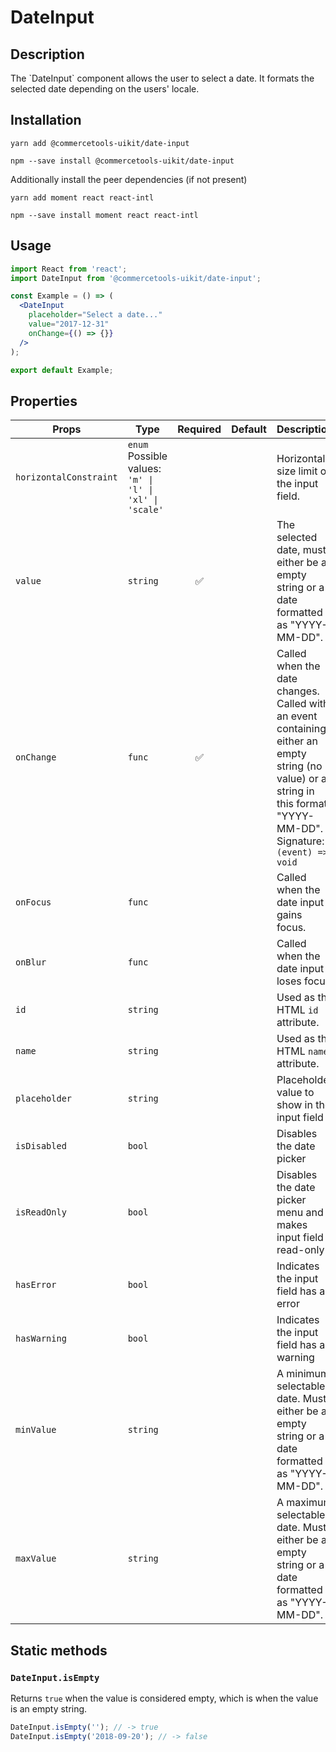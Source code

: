 <!-- THIS IS AN AUTOGENERATED FILE. DO NOT EDIT THIS FILE DIRECTLY. -->
<!-- This file is created by the `yarn generate-readme` script. -->

# DateInput

## Description

The \`DateInput\` component allows the user to select a date. It formats the selected date depending on the users' locale.

## Installation

```
yarn add @commercetools-uikit/date-input
```

```
npm --save install @commercetools-uikit/date-input
```

Additionally install the peer dependencies (if not present)

```
yarn add moment react react-intl
```

```
npm --save install moment react react-intl
```

## Usage

```jsx
import React from 'react';
import DateInput from '@commercetools-uikit/date-input';

const Example = () => (
  <DateInput
    placeholder="Select a date..."
    value="2017-12-31"
    onChange={() => {}}
  />
);

export default Example;
```

## Properties

| Props                  | Type                                                          | Required | Default | Description                                                                                                                                                                  |
| ---------------------- | ------------------------------------------------------------- | :------: | ------- | ---------------------------------------------------------------------------------------------------------------------------------------------------------------------------- |
| `horizontalConstraint` | `enum`<br>Possible values:<br>`'m' \| 'l' \| 'xl' \| 'scale'` |          |         | Horizontal size limit of the input field.                                                                                                                                    |
| `value`                | `string`                                                      |    ✅    |         | The selected date, must either be an empty string or a date formatted as "YYYY-MM-DD".                                                                                       |
| `onChange`             | `func`                                                        |    ✅    |         | Called when the date changes. Called with an event containing either an empty string (no value) or a string in this format: "YYYY-MM-DD".<br /> Signature: `(event) => void` |
| `onFocus`              | `func`                                                        |          |         | Called when the date input gains focus.                                                                                                                                      |
| `onBlur`               | `func`                                                        |          |         | Called when the date input loses focus.                                                                                                                                      |
| `id`                   | `string`                                                      |          |         | Used as the HTML `id` attribute.                                                                                                                                             |
| `name`                 | `string`                                                      |          |         | Used as the HTML `name` attribute.                                                                                                                                           |
| `placeholder`          | `string`                                                      |          |         | Placeholder value to show in the input field                                                                                                                                 |
| `isDisabled`           | `bool`                                                        |          |         | Disables the date picker                                                                                                                                                     |
| `isReadOnly`           | `bool`                                                        |          |         | Disables the date picker menu and makes input field read-only                                                                                                                |
| `hasError`             | `bool`                                                        |          |         | Indicates the input field has an error                                                                                                                                       |
| `hasWarning`           | `bool`                                                        |          |         | Indicates the input field has a warning                                                                                                                                      |
| `minValue`             | `string`                                                      |          |         | A minimum selectable date. Must either be an empty string or a date formatted as "YYYY-MM-DD".                                                                               |
| `maxValue`             | `string`                                                      |          |         | A maximum selectable date. Must either be an empty string or a date formatted as "YYYY-MM-DD".                                                                               |

## Static methods

### `DateInput.isEmpty`

Returns `true` when the value is considered empty, which is when the value is an empty string.

```js
DateInput.isEmpty(''); // -> true
DateInput.isEmpty('2018-09-20'); // -> false
```
